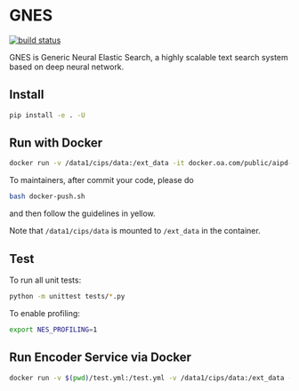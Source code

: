# GNES

[![build status](http://badge.orange-ci.oa.com/ai-innersource/nes.svg)]()


GNES is Generic Neural Elastic Search, a highly scalable text search system based on deep neural network.

## Install

```bash
pip install -e . -U
```

## Run with Docker

```bash
docker run -v /data1/cips/data:/ext_data -it docker.oa.com/public/aipd-gnes:master bash
```

To maintainers, after commit your code, please do 
```bash
bash docker-push.sh
```
and then follow the guidelines in yellow. 

Note that `/data1/cips/data` is mounted to `/ext_data` in the container.

## Test

To run all unit tests:

```bash
python -m unittest tests/*.py
```


To enable profiling:

```bash
export NES_PROFILING=1
```

## Run Encoder Service via Docker

```bash
docker run -v $(pwd)/test.yml:/test.yml -v /data1/cips/data:/ext_data --rm -it docker.oa.com/public/aipd-gnes-encoder:e5bda44 --mode TRAIN --yaml_path /test.yml
```
